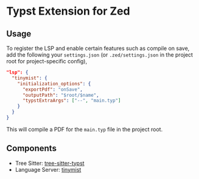 # Typst Extension for Zed

## Usage
To register the LSP and enable certain features such as compile on save, add the
following your `settings.json` (or `.zed/settings.json` in the project root for
project-specific config),

```json
"lsp": {
  "tinymist": {
    "initialization_options": {
      "exportPdf": "onSave",
      "outputPath": "$root/$name",
      "typstExtraArgs": ["--", "main.typ"]
    }
  }
}
```

This will compile a PDF for the `main.typ` file in the project root.

## Components
- Tree Sitter: [tree-sitter-typst](https://github.com/uben0/tree-sitter-typst/)
- Language Server: [tinymist](https://github.com/Myriad-Dreamin/tinymist/)
